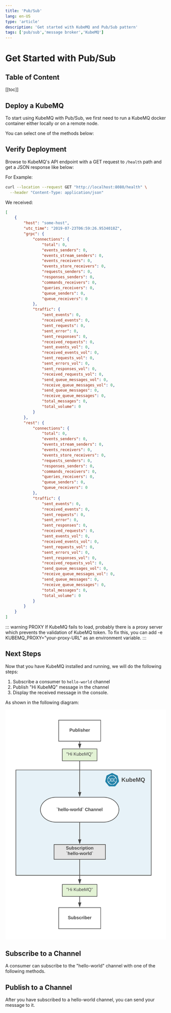 ```yaml
---
title: 'Pub/Sub'
lang: en-US
type: 'article'
description: 'Get started with KubeMQ and Pub/Sub pattern'
tags: ['pub/sub','message broker','KubeMQ']
---
```

# Get Started with Pub/Sub <Badge text="v1.5.0+"/> <Badge text="stable"/>

## Table of Content
[[toc]]
## Deploy a KubeMQ
To start using KubeMQ with Pub/Sub, we first need to run a KubeMQ docker container either locally or on a remote node.

You can select one of the methods below:

<CodeSwitcher :languages="{docker:'docker',kubernetes:'kubernetes',helm:`helm`,docker_compose:'docker-compose'}" :isolated="true">

<template v-slot:docker>


Pull and run KubeMQ Docker container:

``` bash
docker run -d -p 8080:8080 -p 50000:50000 -p 9090:9090 \
-v $PWD:/store -e KUBEMQ_TOKEN=<YOUR_KUBEMQ_TOKEN> kubemq/kubemq

```

</template>

<template v-slot:kubernetes>

Execute the flowing command:

``` bash
kubectl apply -f https://get.kubemq.io/deploy?token="YOUR_KUBEMQ_TOKEN"
```


</template>

<template v-slot:helm>

Add KubeMQ Helm Repository:

``` bash
helm repo add kubemq-charts https://kubemq-io.github.io/charts
```

Verify KubeMQ helm repository charts is correctly configured by:
``` bash
helm repo list
```

Install KubeMQ Chart:

``` bash
helm install --name kubemq-cluster --set token=<YOUR_KUBEMQ_TOKEN> \
kubemq-charts/kubemq
```

</template>


<template v-slot:docker_compose>


Execute the flowing command:

``` bash
docker-compose -d up
```

With the following yaml file named docker-compose.yaml:

``` yaml
version: '3.7'
services:
  kubemq:
    image: kubemq/kubemq
    container_name: kubemq
    ports:
      - "8080:8080"
      - "9090:9090"
      - "50000:50000"
    environment:
      - KUBEMQ_HOST=kubemq
      - KUBEMQ_TOKEN="YOUR_KUBEMQ_TOKEN"
    networks:
      - backend
      - frontend
    volumes:
      - kubemq_vol:/store
networks:
  backend:
volumes:
  kubemq_vol:
```

</template>
</CodeSwitcher>



## Verify Deployment

Browse to KubeMQ's API endpoint with a GET request to `/health` path and get a JSON response like below:

For Example:
``` bash
curl --location --request GET "http://localhost:8080/health" \
  --header "Content-Type: application/json"
```

We received:

``` json
[
    {
        "host": "some-host",
        "utc_time": "2019-07-23T06:59:26.9534018Z",
        "grpc": {
            "connections": {
                "total": 0,
                "events_senders": 0,
                "events_stream_senders": 0,
                "events_receivers": 0,
                "events_store_receivers": 0,
                "requests_senders": 0,
                "responses_senders": 0,
                "commands_receivers": 0,
                "queries_receivers": 0,
                "queue_senders": 0,
                "queue_receivers": 0
            },
            "traffic": {
                "sent_events": 0,
                "received_events": 0,
                "sent_requests": 0,
                "sent_error": 0,
                "sent_responses": 0,
                "received_requests": 0,
                "sent_events_vol": 0,
                "received_events_vol": 0,
                "sent_requests_vol": 0,
                "sent_errors_vol": 0,
                "sent_responses_vol": 0,
                "received_requests_vol": 0,
                "send_queue_messages_vol": 0,
                "receive_queue_messages_vol": 0,
                "send_queue_messages": 0,
                "receive_queue_messages": 0,
                "total_messages": 0,
                "total_volume": 0
            }
        },
        "rest": {
            "connections": {
                "total": 0,
                "events_senders": 0,
                "events_stream_senders": 0,
                "events_receivers": 0,
                "events_store_receivers": 0,
                "requests_senders": 0,
                "responses_senders": 0,
                "commands_receivers": 0,
                "queries_receivers": 0,
                "queue_senders": 0,
                "queue_receivers": 0
            },
            "traffic": {
                "sent_events": 0,
                "received_events": 0,
                "sent_requests": 0,
                "sent_error": 0,
                "sent_responses": 0,
                "received_requests": 0,
                "sent_events_vol": 0,
                "received_events_vol": 0,
                "sent_requests_vol": 0,
                "sent_errors_vol": 0,
                "sent_responses_vol": 0,
                "received_requests_vol": 0,
                "send_queue_messages_vol": 0,
                "receive_queue_messages_vol": 0,
                "send_queue_messages": 0,
                "receive_queue_messages": 0,
                "total_messages": 0,
                "total_volume": 0
            }
        }
    }
]

```


::: warning PROXY
If KubeMQ fails to load, probably there is a proxy server which prevents the validation of KubeMQ token.
To fix this, you can add -e KUBEMQ_PROXY="your-proxy-URL" as an environment variable.
:::

## Next Steps

Now that you have KubeMQ installed and running, we will do the following steps:

1. Subscribe a consumer to `hello-world` channel
2. Publish "Hi KubeMQ" message in the channel
3. Display the received message in the console.

As shown in the following diagram:

![image info](./images/pub-sub-hello-world.png)


## Subscribe to a Channel

A consumer can subscribe to the "hello-world" channel with one of the following methods.

<CodeSwitcher :languages="{bash:'kubetools',curl:'cURL',csharp:'.Net',java:`Java`,go:`Go`,py:`Python`,node:`Node`,php:`PHP`,ruby:`Ruby`,jquery:`jQuery`}" :isolated="true">
<template v-slot:bash>

Run the following Kubetools command:
``` bash
kubetools pubsub rec events hello-world
```

When connected, a stream of events messages will be shown in the console.

::: tip Kubetools
Kubetools is KubeMQ Command-Line-Interface tool.
You can download Kubetools binaries [here](https://github.com/kubemq-io/kubetools/tree/master/bin).
:::

</template>

<template v-slot:curl>

The following cURL command is using KubeMQ's REST interface:

``` bash
curl --location --request GET "http://host:port/subscribe/events?client_id=some_client_id&channel=some_channel&group=some_group&subscribe_type=events" \
  --header "Content-Type: application/json" \
  --data ""
```

::: warning
Subscribe to Events in REST interface is using WebSocket for streaming (Push) events to the consumer. You will need to implement a WebSocket receiver accordingly.
:::
</template>


<template v-slot:csharp>

The following .NET code snippet is using KubeMQ's .NET SDK with gRPC interface:

``` csharp
using KubeMQ.SDK.csharp.Events;
using KubeMQ.SDK.csharp.Subscription;
using System;

namespace kubemqreceiverExm
{
    class Program
    {
        private static Subscriber subscriber;
        static void Main(string[] args)
        {
            SubcribeToEventsWithoutStore();
        }

        private static void SubcribeToEventsWithoutStore()
        {
            subscriber = new Subscriber("localhost:50000");
            SubscribeRequest subscribeRequest = CreateSubscribeRequest(SubscribeType.Events);
            try
            {
                subscriber.SubscribeToEvents(subscribeRequest, HandleIncomingEvents);
            }
            catch (Exception ex)
            {
                Console.WriteLine($"failed to sub on ex :{ex.Message}");
            }
            Console.ReadLine();

        }

        private static SubscribeRequest CreateSubscribeRequest(SubscribeType subscriptionType = SubscribeType.SubscribeTypeUndefined,
        EventsStoreType eventsStoreType = EventsStoreType.Undefined,
        int TypeValue = 0, string group = "")
        {
            Random random = new Random();
            SubscribeRequest subscribeRequest = new SubscribeRequest()
            {
                Channel = "myChannel",
                ClientID = "mySubID",
                EventsStoreType = eventsStoreType,
                EventsStoreTypeValue = TypeValue,
                Group = group,
                SubscribeType = subscriptionType
            };
            return subscribeRequest;
        }

        private static void HandleIncomingEvents(EventReceive @event)
        {
            if (@event != null)
            {
                string strMsg = string.Empty;
                object body = KubeMQ.SDK.csharp.Tools.Converter.FromByteArray(@event.Body);

                Console.WriteLine($"Subscriber Received Event: Metadata:'{@event.Metadata}', Channel:'{@event.Channel}', Body:'{strMsg}'");
            }
        }
    }
}

    
```

When executed, a stream of events messages will be shown in the console.

</template>
<template v-slot:java>

The following Java code snippet is using KubeMQ's Java SDK with gRPC interface:

``` java
import io.kubemq.sdk.basic.ServerAddressNotSuppliedException;
import io.kubemq.sdk.event.lowlevel.Event;
import io.kubemq.sdk.event.lowlevel.Sender;
import javax.net.ssl.SSLException;

class EventSubscriber extends BaseExample {

    private Subscriber subscriber;

    EventSubscriber() throws ServerAddressNotSuppliedException, SSLException {
        super("EventSubscriber");
        Subscriber subscriber = new Subscriber("localhost:50000");
        SubcribeToEventsWithoutStore();
        SubcribeToEventsWithStore();

    }

    private void SubcribeToEventsWithStore() throws ServerAddressNotSuppliedException, SSLException {
        subscriber = new Subscriber();
        SubscribeRequest subscribeRequest = CreateSubscribeRequest(SubscribeType.EventsStore, EventsStoreType.StartAtSequence, 2);
        EventReceive eventReceive = subscriber.SubscribeToEvents(subscribeRequest);
        HandleIncomingEvents(eventReceive);
    }

    private void SubcribeToEventsWithoutStore() throws ServerAddressNotSuppliedException, SSLException {
        subscriber = new Subscriber();
        SubscribeRequest subscribeRequest = CreateSubscribeRequest(SubscribeType.Events);
        EventReceive eventReceive = subscriber.SubscribeToEvents(subscribeRequest);
        HandleIncomingEvents(eventReceive);
    }

    private void HandleIncomingEvents(EventReceive message) {
        String body = new String(message.getBody());

        System.out.println(MessageFormat.format(
                "Subscriber Received Event: Metadata:''{0}'', Channel:''{1}'', Body:''{2}''",
                message.getMetadata(),
                message.getChannel(),
                body
        ));
    }
}

public class BaseExample {
      protected Logger logger;
      private String channelName;
      private String clientID;
      private int timeout;

      public BaseExample(String _ClientId) {
         clientID = _ClientId;
         timeout = 111000;
         channelName = "MyTestChannelName";
         logger = LoggerFactory.getLogger(BaseExample.class);
      }
       protected SubscribeRequest CreateSubscribeRequest(
            SubscribeType subscriptionType,
            EventsStoreType eventsStoreType,
            int TypeValue,
            String group
      )

      {
        SubscribeRequest subscribeRequest = new SubscribeRequest();

        subscribeRequest.setChannel(channelName);
        subscribeRequest.setClientID(generateRandomClientID());
        subscribeRequest.setEventsStoreType(eventsStoreType);
        subscribeRequest.setEventsStoreTypeValue(TypeValue);
        subscribeRequest.setGroup(group);
        subscribeRequest.setSubscribeType(subscriptionType);

        return subscribeRequest;
    }

    protected SubscribeRequest CreateSubscribeRequest(SubscribeType subscriptionType) {
        return CreateSubscribeRequest(subscriptionType, EventsStoreType.Undefined, 0, "");
    }

    protected SubscribeRequest CreateSubscribeRequest(SubscribeType subscriptionType, EventsStoreType eventsStoreType, int TypeValue) {
        return CreateSubscribeRequest(subscriptionType, eventsStoreType, TypeValue, "");
    }

    private String generateRandomClientID() {
        Random random = new Random();
        int low = 9;
        int high = 19999;
        return Integer.toString(random.nextInt(high - low) + low);
    }

    protected int getTimeout() {
        return timeout;
    }

    protected void setTimeout(int timeout) {
        this.timeout = timeout;
    }

    protected String getChannelName() {
        return channelName;
    }

    protected void setChannelName(String channelName) {
        this.channelName = channelName;
    }

    protected String getClientID() {
        return clientID;
    }

    protected void setClientID(String clientID) {
        this.clientID = clientID;
    }
}
    
```
When executed, a stream of events messages will be shown in the console.

</template>
<template v-slot:go>

The following Go code snippet is using KubeMQ's Go SDK with gRPC interface:
``` go
package main
import (
   "context"
   "fmt"
   "github.com/kubemq-io/kubemq-go"
   "log"
)

func main() {
   ctx, cancel := context.WithCancel(context.Background())
   defer cancel()
   client, err := kubemq.NewClient(ctx,
      kubemq.WithAddress("localhost", 50000),
      kubemq.WithClientId("hello-world-subscriber"),
      kubemq.WithTransportType(kubemq.TransportTypeGRPC))
   if err != nil {
      log.Fatal(err)
   }
   defer client.Close()
   channelName := "hello-world"
   errCh := make(chan error)
   eventsCh, err := client.SubscribeToEvents(ctx, channelName, "", errCh)
   if err != nil {
      log.Fatal(err)
      return

   }
   for {
      select {
      case err := <-errCh:
         log.Fatal(err)
         return
      case event, more := <-eventsCh:
         if !more {
            fmt.Println("Event Received, done")
            return
         }
         log.Printf("Event Received:\nEventID: %s\nChannel: %s\nMetadata: %s\nBody: %s\n", event.Id, event.Channel, event.Metadata, event.Body)
      case <-ctx.Done():
         return
      }
   }
}
```
When executed, a stream of events messages will be shown in the console.

</template>
<template v-slot:py>

The following Python code snippet is using KubeMQ's Python SDK with gRPC interface:

``` py
from builtins import input
from kubemq.events.subscriber import Subscriber
from kubemq.subscription.events_store_type import EventsStoreType
from kubemq.subscription.subscribe_request import SubscribeRequest
from kubemq.subscription.subscribe_type import SubscribeType


def create_subscribe_request(
        subscribe_type=SubscribeType.SubscribeTypeUndefined,
        events_store_type=EventsStoreType.Undefined,
        events_store_type_value=0):
    return SubscribeRequest(
        channel="TestChannelName",
        client_id="someID",
        events_store_type=events_store_type,
        events_store_type_value=events_store_type_value,
        group="",
        subscribe_type=subscribe_type
    )


def handle_incoming_events(event):
    if event:
        print("Subscriber Received Event: Metadata:'%s', Channel:'%s', Body:'%s'" % (
            event.metadata,
            event.channel,
            event.body
        ))


if __name__ == "__main__":
    print("Subscribing to event on channel example")

    # Subscribe to events without store
    subscriber = Subscriber("localhost:50000")
    subscribe_request = create_subscribe_request(SubscribeType.Events)
    subscriber.subscribe_to_events(subscribe_request, handle_incoming_events)

    input("Press 'Enter' to stop the application...
")
    
```
When executed, a stream of events messages will be shown in the console.

</template>

<template v-slot:node>

The following Node code snippet is using KubeMQ's REST interface:

``` js
var https = require('https');

var options = {
  'method': 'GET',
  'hostname': 'http://host:port',
  'path': '/subscribe/events?client_id=some_client_id&channel=some_channel&group=some_group&subscribe_type=events',
  'headers': {
    'Content-Type': 'application/json',
  }
};

var req = https.request(options, function (res) {
  var chunks = [];

  res.on("data", function (chunk) {
    chunks.push(chunk);
  });

  res.on("end", function (chunk) {
    var body = Buffer.concat(chunks);
    console.log(body.toString());
  });

  res.on("error", function (error) {
    console.error(error);
  });
});

req.end();
```


::: warning
Subscribe to Events in REST interface is using WebSocket for streaming (Push) events to the consumer. You will need to implement a WebSocket receiver accordingly.
:::

</template>

<template v-slot:php>

The following PHP code snippet is using KubeMQ's REST interface:

``` php
<?php

$curl = curl_init();

curl_setopt_array($curl, array(
  CURLOPT_URL => "http://host:port/subscribe/events?client_id=some_client_id&channel=some_channel&group=some_group&subscribe_type=events",
  CURLOPT_RETURNTRANSFER => true,
  CURLOPT_ENCODING => "",
  CURLOPT_MAXREDIRS => 10,
  CURLOPT_TIMEOUT => 0,
  CURLOPT_FOLLOWLOCATION => false,
  CURLOPT_HTTP_VERSION => CURL_HTTP_VERSION_1_1,
  CURLOPT_CUSTOMREQUEST => "GET",
  CURLOPT_HTTPHEADER => array(
    "Content-Type: application/json"
  ),
));

$response = curl_exec($curl);
$err = curl_error($curl);

curl_close($curl);

if ($err) {
  echo "cURL Error #:" . $err;
} else {
  echo $response;
} ?>
```


::: warning
Subscribe to Events in REST interface is using WebSocket for streaming (Push) events to the consumer. You will need to implement a WebSocket receiver accordingly.
:::

</template>


<template v-slot:ruby>

The following Ruby code snippet is using KubeMQ's REST interface:

``` ruby
require "uri"
require "net/http"

url = URI("http://host:port/subscribe/events?client_id=some_client_id&channel=some_channel&group=some_group&subscribe_type=events")

http = Net::HTTP.new(url.host, url.port)

request = Net::HTTP::Get.new(url)
request["Content-Type"] = "application/json"

response = http.request(request)
puts response.read_body
```


::: warning
Subscribe to Events in REST interface is using WebSocket for streaming (Push) events to the consumer. You will need to implement a WebSocket receiver accordingly.
:::

</template>


<template v-slot:jquery>

The following jQuery code snippet is using KubeMQ's REST interface:

``` js
var settings = {
  "url": "http://host:port/subscribe/events?client_id=some_client_id&channel=some_channel&group=some_group&subscribe_type=events",
  "method": "GET",
  "timeout": 0,
  "headers": {
    "Content-Type": "application/json",
  },
};

$.ajax(settings).done(function (response) {
  console.log(response);
});
```


::: warning
Subscribe to Events in REST interface is using WebSocket for streaming (Push) events to the consumer. You will need to implement a WebSocket receiver accordingly.
:::

</template>


</CodeSwitcher>



## Publish to a Channel

After you have subscribed to a hello-world channel, you can send your message to it.


<CodeSwitcher :languages="{bash:'kubetools',curl:'cURL',csharp:'.Net',java:`Java`,go:`Go`,py:`Python`,node:`Node`,php:`PHP`,ruby:`Ruby`,jquery:`jQuery`}" :isolated="true">


<template v-slot:bash>

Run the following Kubetools command:

``` bash
kubetools pubsub send events hello-world "Hi KubeMQ"
```


::: tip Kubetools
Kubetools is KubeMQ Command-Line-Interface tool.
You can download Kubetools binaries [here](https://github.com/kubemq-io/kubetools/tree/master/bin).
:::

</template>


<template v-slot:curl>

The following cURL command is using KubeMQ's REST interface:

``` bash
curl --location --request POST "http://host:port/send/event" \
  --header "Content-Type: application/json" \
  --data "{
    \"EventID\": \"1234-5678-90\",
    \"ClientID\": \"events-client-id\",
    \"Channel\": \"events-channel\",
    \"Metadata\": \"some-metadata\",
    \"Body\": \"c29tZSBlbmNvZGVkIGJvZHk=\",
    \"Store\": false
}"
```

A response for a successful command will look like this:

``` bash
{
  "is_error": false,
  "message": "OK",
  "data": {
    "EventID": "1234-5678-90",
    "Sent": true
  }
}
```
</template>

<template v-slot:csharp>

The following .NET code snippet is using KubeMQ's .NET SDK with gRPC interface:

``` csharp
using KubeMQ.SDK.csharp.Events.LowLevel;
using System;

namespace kubemqsenderExm
{
    class Program
    {
        private static Sender sender;
        static void Main(string[] args)
        {
            SendLowLevelEvents();
        }
        private static void SendLowLevelEvents()
        {
            sender = new Sender("localhost:50000");
            Event @event = CreateLowLevelEventWithoutStore();
            try
            {
                sender.SendEvent(@event);
            }
            catch (Exception ex)
            {
                Console.WriteLine($"failed to send on ex :{ex.Message}");
            }

        }
        private static Event CreateLowLevelEventWithoutStore()
        {
            Console.WriteLine("Start Creating Event");
            KubeMQ.SDK.csharp.Events.LowLevel.Event @event = new KubeMQ.SDK.csharp.Events.LowLevel.Event()
            {
                Metadata = "EventMetaData",
                Body = KubeMQ.SDK.csharp.Tools.Converter.ToByteArray($"hello world"),
                Store = false,
                Channel = "myChannel",
                ClientID = "myID",
                ReturnResult = false
            };
            return @event;
        }
    }
}

    
```

</template>
<template v-slot:java>

The following Java code snippet is using KubeMQ's Java SDK with gRPC interface:

``` java
import io.kubemq.sdk.basic.ServerAddressNotSuppliedException;
import io.kubemq.sdk.event.lowlevel.Event;
import io.kubemq.sdk.event.lowlevel.Sender;
import javax.net.ssl.SSLException;

class EventSender extends BaseExample {

    EventSender() throws ServerAddressNotSuppliedException, SSLException {
        super("EventSender");
        SendLowLevelMessages();
    }

    private void SendLowLevelMessages() throws ServerAddressNotSuppliedException, SSLException {
        Sender sender = new Sender("localhost:50000");
        Event event = CreateLowLevelEventWithoutStore();
        sender.SendEvent(event);
    }
}

public class BaseExample {

    protected Logger logger;
    private String channelName;
    private String clientID;
    private int timeout;

    public BaseExample(String _ClientId) {
        clientID = _ClientId;
        timeout = 111000;
        channelName = "MyTestChannelName";
        logger = LoggerFactory.getLogger(BaseExample.class);
    }

    private Event CreateNewEvent() {
        logger.debug("Start Creating Event");
        Event message = new Event();
        message.setMetadata("MessageMetaData");
        message.setBody(MessageFormat.format("Event Created on time {0}", Instant.now()).getBytes());
        return message;
    }

    protected Event CreateLowLevelEventWithoutStore() {
        Event message = CreateNewEvent();
        message.setStore(false);
        message.setChannel(channelName);
        message.setClientID(clientID);
        message.setReturnResult(false);
        return message;
    }
       private String generateRandomClientID() {
        Random random = new Random();
        int low = 9;
        int high = 19999;
        return Integer.toString(random.nextInt(high - low) + low);
    }

    protected int getTimeout() {
        return timeout;
    }

    protected void setTimeout(int timeout) {
        this.timeout = timeout;
    }

    protected String getChannelName() {
        return channelName;
    }

    protected void setChannelName(String channelName) {
        this.channelName = channelName;
    }

    protected String getClientID() {
        return clientID;
    }

    protected void setClientID(String clientID) {
        this.clientID = clientID;
    }
}
    
```

</template>
<template v-slot:go>

The following Go code snippet is using KubeMQ's Go SDK with gRPC interface:

``` go
package main
import (
   "context"
   "github.com/kubemq-io/kubemq-go"
   "log"
)

func main() {
   ctx, cancel := context.WithCancel(context.Background())
   defer cancel()
   client, err := kubemq.NewClient(ctx,
      kubemq.WithAddress("localhost", 50000),
      kubemq.WithClientId("hello-world-sender"),
      kubemq.WithTransportType(kubemq.TransportTypeGRPC))
   if err != nil {
      log.Fatal(err)
   }
   defer client.Close()
   channelName := "testing_event_channel"
   err = client.E().
      SetId("some-id").
      SetChannel(channelName).
      SetMetadata("some-metadata").
      SetBody([]byte("hello kubemq - sending single event")).
      Send(ctx)
   if err != nil {
      log.Fatal(err)
   }

}

```

</template>
<template v-slot:py>

The following Python code snippet is using KubeMQ's Python SDK with gRPC interface:

``` py
from kubemq.events.lowlevel.event import Event
from kubemq.events.lowlevel.sender import Sender

if __name__ == "__main__":
    print("Sending event using sender example")

    sender = Sender("localhost:50000")
    event = Event(
        metadata="some-meta-data",
        body=("hello world").encode('UTF-8'),
        store=False,
        channel="TestChannelName",
        client_id="EventSender",
    )
    sender.send_event(event)
    
```


</template>


<template v-slot:node>

The following node code snippet is using KubeMQ's REST interface:

``` js
var https = require('https');

var options = {
  'method': 'POST',
  'hostname': 'playground.kubemq.io',
  'path': '/send/event',
  'headers': {
    'Content-Type': 'application/json',
  }
};

var req = https.request(options, function (res) {
  var chunks = [];

  res.on("data", function (chunk) {
    chunks.push(chunk);
  });

  res.on("end", function (chunk) {
    var body = Buffer.concat(chunks);
    console.log(body.toString());
  });

  res.on("error", function (error) {
    console.error(error);
  });
});

var postData =  "{\n    \"EventID\": \"1234-5678-90\",\n    \"ClientID\": \"events-client-id\",\n    \"Channel\": \"events-channel\",\n    \"Metadata\": \"some-metadata\",\n    \"Body\": \"c29tZSBlbmNvZGVkIGJvZHk=\",\n    \"Store\": false\n}";

req.write(postData);

req.end();
```

A response for a successful command will look like this:

``` bash
{
  "is_error": false,
  "message": "OK",
  "data": {
    "EventID": "1234-5678-90",
    "Sent": true
  }
}
```
</template>

<template v-slot:php>

The following PHP code snippet is using KubeMQ's REST interface:

``` php
<?php

$curl = curl_init();

curl_setopt_array($curl, array(
  CURLOPT_URL => "http://host:port/send/event",
  CURLOPT_RETURNTRANSFER => true,
  CURLOPT_ENCODING => "",
  CURLOPT_MAXREDIRS => 10,
  CURLOPT_TIMEOUT => 0,
  CURLOPT_FOLLOWLOCATION => false,
  CURLOPT_HTTP_VERSION => CURL_HTTP_VERSION_1_1,
  CURLOPT_CUSTOMREQUEST => "POST",
  CURLOPT_POSTFIELDS =>"{\n    \"EventID\": \"1234-5678-90\",\n    \"ClientID\": \"events-client-id\",\n    \"Channel\": \"events-channel\",\n    \"Metadata\": \"some-metadata\",\n    \"Body\": \"c29tZSBlbmNvZGVkIGJvZHk=\",\n    \"Store\": false\n}",
  CURLOPT_HTTPHEADER => array(
    "Content-Type: application/json"
  ),
));

$response = curl_exec($curl);
$err = curl_error($curl);

curl_close($curl);

if ($err) {
  echo "cURL Error #:" . $err;
} else {
  echo $response;
} ?>
```

A response for a successful command will look like this:

``` bash
{
  "is_error": false,
  "message": "OK",
  "data": {
    "EventID": "1234-5678-90",
    "Sent": true
  }
}
```
</template>


<template v-slot:ruby>

The following Ruby code snippet is using KubeMQ's REST interface:

``` ruby
require "uri"
require "net/http"

url = URI("http://host:port/send/event")

https = Net::HTTP.new(url.host, url.port)
https.use_ssl = true

request = Net::HTTP::Post.new(url)
request["Content-Type"] = "application/json"
request.body = "{\n    \"EventID\": \"1234-5678-90\",\n    \"ClientID\": \"events-client-id\",\n    \"Channel\": \"events-channel\",\n    \"Metadata\": \"some-metadata\",\n    \"Body\": \"c29tZSBlbmNvZGVkIGJvZHk=\",\n    \"Store\": false\n}"
response = https.request(request)
puts response.read_body
```

A response for a successful command will look like this:

``` bash
{
  "is_error": false,
  "message": "OK",
  "data": {
    "EventID": "1234-5678-90",
    "Sent": true
  }
}
```
</template>


<template v-slot:jquery>

The following jQuery code snippet is using KubeMQ's REST interface:

``` js
var settings = {
  "url": "http://host:port/send/event",
  "method": "POST",
  "timeout": 0,
  "headers": {
    "Content-Type": "application/json",
  },
  "data": "{\n    \"EventID\": \"1234-5678-90\",\n    \"ClientID\": \"events-client-id\",\n    \"Channel\": \"events-channel\",\n    \"Metadata\": \"some-metadata\",\n    \"Body\": \"c29tZSBlbmNvZGVkIGJvZHk=\",\n    \"Store\": false\n}",
};

$.ajax(settings).done(function (response) {
  console.log(response);
});
```

A response for a successful command will look like this:

``` bash
{
  "is_error": false,
  "message": "OK",
  "data": {
    "EventID": "1234-5678-90",
    "Sent": true
  }
}
```
</template>


</CodeSwitcher>

